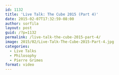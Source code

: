 ```yaml
---
id: 1132
title: 'Live Talk: The Cube 2015 (Part 4)'
date: 2015-02-07T17:32:59-08:00
author: sorfila
layout: post
guid: /?p=1132
permalink: /live-talk-the-cube-2015-part-4/
image: 2015/02/Live-Talk-The-Cube-2015-Part-4.jpg
categories:
  - Live Talks
  - Philosophy
  - Pierre Grimes
format: video
---
```

